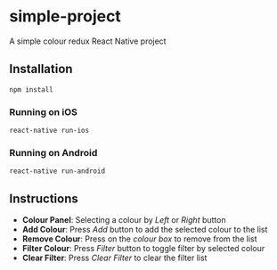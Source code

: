 # simple-project
A simple colour redux React Native project

## Installation

```
npm install
```

### Running on iOS

```
react-native run-ios
```

### Running on Android

```
react-native run-android
```

## Instructions
* **Colour Panel**: Selecting a colour by *Left* or *Right* button
* **Add Colour**: Press *Add* button to add the selected colour to the list
* **Remove Colour**: Press on the *colour box* to remove from the list
* **Filter Colour**: Press *Filter* button to toggle filter by selected colour
* **Clear Filter**: Press *Clear Filter* to clear the filter list
